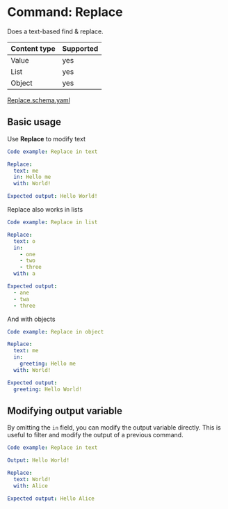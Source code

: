 # Command: Replace

Does a text-based find & replace.

| Content type | Supported |
|--------------|-----------|
| Value        | yes       |
| List         | yes       |
| Object       | yes       |

[Replace.schema.yaml](schema/Replace.schema.yaml)

## Basic usage

Use **Replace** to modify text

```yaml instacli
Code example: Replace in text

Replace:
  text: me
  in: Hello me
  with: World!

Expected output: Hello World!
```

Replace also works in lists

```yaml instacli
Code example: Replace in list

Replace:
  text: o
  in:
    - one
    - two
    - three
  with: a

Expected output:
  - ane
  - twa
  - three
```

And with objects

```yaml instacli
Code example: Replace in object

Replace:
  text: me
  in:
    greeting: Hello me
  with: World!

Expected output:
  greeting: Hello World!
```

## Modifying output variable

By omitting the `in` field, you can modify the output variable directly. This is useful to filter and modify the output
of a previous command.

```yaml instacli
Code example: Replace in text

Output: Hello World!

Replace:
  text: World!
  with: Alice

Expected output: Hello Alice
```